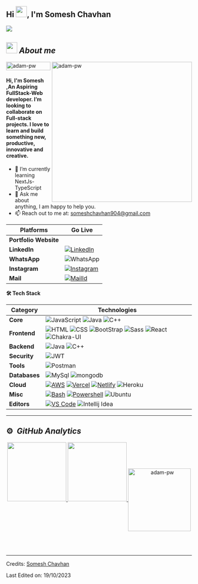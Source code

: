 ## Hi <img src="https://raw.githubusercontent.com/iampavangandhi/iampavangandhi/master/gifs/Hi.gif" width="30px">, I'm Somesh Chavhan
<p>
  <a href="https://github.com/DenverCoder1/readme-typing-svg"><img src="https://readme-typing-svg.herokuapp.com?&font=IBM+Plex+Sans&color=abcdei&size=25&lines=Welcome+to+my+GitHub+Profile!;I'm+a+Software+Engineer;I'm+a+Software+Engineer" /></a>
</p>
<!-- ### A passionate Full-Stack Web Developer from India -->

<!--
**123bhagesh/123bhagesh** is a ✨ _special_ ✨ repository because its `README.md` (this file) appears on your GitHub profile.
Here are some ideas to get you started:
- 🔭 I’m currently working on ...
- 🌱 I’m currently learning React
- 👯 I’m looking to collaborate on ...
- 🤔 I’m looking for help with ...
- 💬 Ask me about ...
- 📫 How to reach me: ...
- 😄 Pronouns: ...
- ⚡ Fun fact: ...
-->


  
## <img src="https://media.giphy.com/media/ObNTw8Uzwy6KQ/giphy.gif" width="30px">&nbsp;***About me***
<p><img align="right" width="380px" src="https://github.com/Adam-pw/Adam-pw/blob/main/animation_500_kxa883sd.gif" alt="adam-pw" /></p>
<p align="left"> <img width="120px" height="23px" src="https://komarev.com/ghpvc/?username=Phoenix094&label=Profile%20views&color=0e75b6&style=flat"
    alt="adam-pw" /> 
  </p>
<h4>Hi, I'm Somesh ,An Aspiring FullStack-Web developer. I’m looking to collaborate on Full-stack projects. I love to learn and build something new, productive, innovative and creative.</h4>


- 🌱 I’m currently learning NextJs-TypeScript
- 💬 Ask me about anything, I am happy to help you.
- 📫 Reach out to me at: someshchavhan904@gmail.com
<!-- 😄 Checkout my Portfolio: <a href="https://123bhagesh.github.io" target="_blank" >Portfolio</a> -->



<p>
 
 | **Platforms** | **Go Live** |
 | - | - |
 **Portfolio Website** | <!-- [![Portfolio](https://img.shields.io/badge/anshulkumaryadav.vercel.app-000000?style=for-the-badge&logo=About.me&logoColor=white)](https://anshulkumaryadav.vercel.app/) [![Portfolio2](https://img.shields.io/badge/react_portfolio.anshulkumaryadav.vercel.app-000000?style=for-the-badge&logo=About.me&logoColor=white)](https://reactportfolio-anshulkumaryadav.vercel.app/) -->
 **LinkedIn** | [![LinkedIn](https://img.shields.io/badge/Somesh_Chavhan-0077B5?style=for-the-badge&logo=linkedin&logoColor=white)](https://www.linkedin.com/in/anshul-kumar-yadav/)
 **WhatsApp** | ![WhatsApp](https://img.shields.io/badge/8408007269-25D366?style=for-the-badge&logo=whatsapp&logoColor=white)
 **Instagram** | [![Instagram](https://img.shields.io/badge/_sc_thakur_-E4405F?style=for-the-badge&logo=instagram&logoColor=white)]([https://www.instagram.com/rishuyadav3602/](https://www.instagram.com/_sc_thakur_/))
 **Mail** | [![MailId](https://img.shields.io/badge/someshchavhan904@gmail.com-D14836?style=for-the-badge&logo=gmail&logoColor=white)](mailto:someshchavhan904@gmail.com)
 </p>
<b>🛠️ Tech Stack</b>
    <p>

| **Category** | **Technologies** |
| - | - |
**Core** | ![JavaScript](https://img.shields.io/badge/JavaScript-323330?style=for-the-badge&logo=javascript&logoColor=F7DF1E) ![Java](https://img.shields.io/badge/Java-00599C?style=for-the-badge&logo=java&logoColor=white) ![C++](https://img.shields.io/badge/C%2B%2B-00599C?style=for-the-badge&logo=c%2B%2B&logoColor=white)
**Frontend** | ![HTML](https://img.shields.io/badge/HTML5-E34F26?style=for-the-badge&logo=html5&logoColor=white) ![CSS](https://img.shields.io/badge/CSS3-1572B6?style=for-the-badge&logo=css3&logoColor=white) ![BootStrap](https://img.shields.io/badge/Bootstrap-563D7C?style=for-the-badge&logo=bootstrap&logoColor=white) ![Sass](https://img.shields.io/badge/Sass-CC6699?style=for-the-badge&logo=sass&logoColor=white) ![React](https://img.shields.io/badge/React-20232A?style=for-the-badge&logo=react&logoColor=61DAFB) ![Chakra-UI](https://img.shields.io/badge/Chakra--UI-319795?style=for-the-badge&logo=chakra-ui&logoColor=white)
**Backend** | ![Java](https://img.shields.io/badge/Java-00599C?style=for-the-badge&logo=java&logoColor=white) ![C++](https://img.shields.io/badge/C%2B%2B-00599C?style=for-the-badge&logo=c%2B%2B&logoColor=white)
**Security** |![JWT](https://img.shields.io/badge/JWT-000000?style=for-the-badge&logo=JSON%20web%20tokens&logoColor=white)
**Tools** | ![Postman](https://img.shields.io/badge/Postman-FF6C37?style=for-the-badge&logo=Postman&logoColor=white)
**Databases** | ![MySql](https://img.shields.io/badge/MySQL-005C84?style=for-the-badge&logo=mysql&logoColor=white) <img src="https://img.shields.io/badge/MongoDB-4EA94B?style=for-the-badge&logo=mongodb&logoColor=white" alt="mongodb"/>
**Cloud** | [![AWS](https://img.shields.io/badge/Amazon_AWS-FF9900?style=for-the-badge&logo=amazonaws&logoColor=white)](https://aws.amazon.com/) [![Vercel](https://img.shields.io/badge/Vercel-000000?style=for-the-badge&logo=vercel&logoColor=white)](https://vercel.com/) [![Netlify](https://img.shields.io/badge/Netlify-00C7B7?style=for-the-badge&logo=netlify&logoColor=white)](https://netlify.com/) ![Heroku](https://img.shields.io/badge/Heroku-430098?style=for-the-badge&logo=heroku&logoColor=white)
**Misc** | [![Bash](https://img.shields.io/badge/GIT_Bash-E44C30?style=for-the-badge&logo=git&logoColor=white)](https://www.gnu.org/software/bash/) [![Powershell](https://img.shields.io/badge/powershell-5391FE?style=for-the-badge&logo=powershell&logoColor=white)](https://en.wikipedia.org/wiki/Markdown) ![Ubuntu](https://img.shields.io/badge/Ubuntu-E95420?style=for-the-badge&logo=ubuntu&logoColor=white)
**Editors** | [![VS Code](https://img.shields.io/badge/VSCode-0078D4?style=for-the-badge&logo=visual%20studio%20code&logoColor=white)](https://code.visualstudio.com/) ![Intellij Idea](https://img.shields.io/badge/IntelliJ_IDEA-000000.svg?style=for-the-badge&logo=intellij-idea&logoColor=white)
      

----      

  </p>

## ⚙️ &nbsp;***GitHub Analytics***
<div align="center">

<a href="https://github.com/Phoenix094">

<img height="160em" src="https://github-readme-stats-eight-theta.vercel.app/api?username=Phoenix094&show_icons=true&theme=algolia&include_all_commits=true&count_private=true"/> 

<img height="160em" src="https://github-readme-stats-eight-theta.vercel.app/api/top-langs/?username=Phoenix094&layout=compact&langs_count=5&theme=algolia"/>

<img align="center" height="170rem" src="https://github-readme-streak-stats.herokuapp.com/?user=Phoenix094&theme=dark&background=0d1117&date_format=M%20j%5B%2C%20Y%5D" alt="adam-pw" />
</a>
</div>
<br>
<!--
<p align="center"> <a href="https://github.com/ryo-ma/github-profile-trophy"><img width="1000px" src="https://github-profile-trophy.vercel.app/?username=Phoenix094" alt="Phoenix094" /></a> </p> -->
<br>

<!-- <p><img align="center" src="https://github-readme-stats.vercel.app/api?username=123bhagesh&show_icons=true&locale=en&bg_color=0d1117&text_color=ffffff&repo=convoychat"
    alt="adam-pw" /></p> -->

<br>

-----
Credits: [Somesh Chavhan](https://github.com/Phoenix094)

Last Edited on: 19/10/2023
